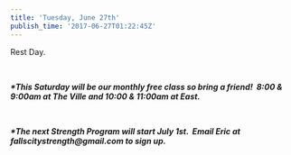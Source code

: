 ```yaml
---
title: 'Tuesday, June 27th'
publish_time: '2017-06-27T01:22:45Z'
---
```


Rest Day.

 

***\*This Saturday will be our monthly free class so bring a friend!
 8:00 & 9:00am at The Ville and 10:00 & 11:00am at East.***

 

***\*The next Strength Program will start July 1st.  Email Eric at
fallscitystrength\@gmail.com to sign up.***
